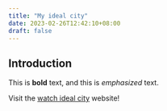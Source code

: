 ```yaml
---
title: "My ideal city"
date: 2023-02-26T12:42:10+08:00
draft: false
---
```


## Introduction

This is **bold** text, and this is *emphasized* text.

Visit the [watch ideal city](https://www2.dramacool.do/drama-detail/the-ideal-city) website!

